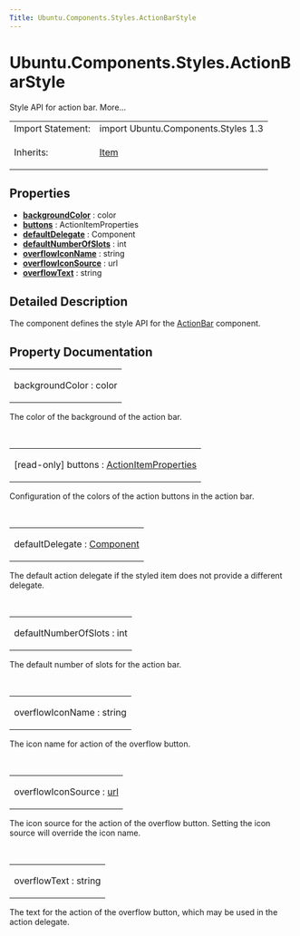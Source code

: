```yaml
---
Title: Ubuntu.Components.Styles.ActionBarStyle
---
```


# Ubuntu.Components.Styles.ActionBarStyle

<span class="subtitle"></span>
<!-- $$$ActionBarStyle-brief -->
<p>Style API for action bar. More...</p>
<!-- @@@ActionBarStyle -->
<table class="alignedsummary">
<tr><td class="memItemLeft rightAlign topAlign"> Import Statement:</td><td class="memItemRight bottomAlign"> import Ubuntu.Components.Styles 1.3</td></tr><tr><td class="memItemLeft rightAlign topAlign"> Inherits:</td><td class="memItemRight bottomAlign"> <p><a href="QtQuick.Item.md">Item</a></p>
</td></tr></table><ul>
</ul>
<h2 id="properties">Properties</h2>
<ul>
<li class="fn"><b><b><a href="#backgroundColor-prop">backgroundColor</a></b></b> : color</li>
<li class="fn"><b><b><a href="#buttons-prop">buttons</a></b></b> : ActionItemProperties</li>
<li class="fn"><b><b><a href="#defaultDelegate-prop">defaultDelegate</a></b></b> : Component</li>
<li class="fn"><b><b><a href="#defaultNumberOfSlots-prop">defaultNumberOfSlots</a></b></b> : int</li>
<li class="fn"><b><b><a href="#overflowIconName-prop">overflowIconName</a></b></b> : string</li>
<li class="fn"><b><b><a href="#overflowIconSource-prop">overflowIconSource</a></b></b> : url</li>
<li class="fn"><b><b><a href="#overflowText-prop">overflowText</a></b></b> : string</li>
</ul>
<!-- $$$ActionBarStyle-description -->
<h2 id="details">Detailed Description</h2>
</p>
<p>The component defines the style API for the <a href="Ubuntu.Components.ActionBar.md">ActionBar</a> component.</p>
<!-- @@@ActionBarStyle -->
<h2>Property Documentation</h2>
<!-- $$$backgroundColor -->
<table class="qmlname"><tr valign="top" id="backgroundColor-prop"><td class="tblQmlPropNode"><p><span class="name">backgroundColor</span> : <span class="type">color</span></p></td></tr></table><p>The color of the background of the action bar.</p>
<!-- @@@backgroundColor -->
<br/>
<!-- $$$buttons -->
<table class="qmlname"><tr valign="top" id="buttons-prop"><td class="tblQmlPropNode"><p><span class="qmlreadonly">[read-only] </span><span class="name">buttons</span> : <span class="type"><a href="Ubuntu.Components.Styles.ActionItemProperties.md">ActionItemProperties</a></span></p></td></tr></table><p>Configuration of the colors of the action buttons in the action bar.</p>
<!-- @@@buttons -->
<br/>
<!-- $$$defaultDelegate -->
<table class="qmlname"><tr valign="top" id="defaultDelegate-prop"><td class="tblQmlPropNode"><p><span class="name">defaultDelegate</span> : <span class="type"><a href="QtQml.Component.md">Component</a></span></p></td></tr></table><p>The default action delegate if the styled item does not provide a different delegate.</p>
<!-- @@@defaultDelegate -->
<br/>
<!-- $$$defaultNumberOfSlots -->
<table class="qmlname"><tr valign="top" id="defaultNumberOfSlots-prop"><td class="tblQmlPropNode"><p><span class="name">defaultNumberOfSlots</span> : <span class="type">int</span></p></td></tr></table><p>The default number of slots for the action bar.</p>
<!-- @@@defaultNumberOfSlots -->
<br/>
<!-- $$$overflowIconName -->
<table class="qmlname"><tr valign="top" id="overflowIconName-prop"><td class="tblQmlPropNode"><p><span class="name">overflowIconName</span> : <span class="type">string</span></p></td></tr></table><p>The icon name for action of the overflow button.</p>
<!-- @@@overflowIconName -->
<br/>
<!-- $$$overflowIconSource -->
<table class="qmlname"><tr valign="top" id="overflowIconSource-prop"><td class="tblQmlPropNode"><p><span class="name">overflowIconSource</span> : <span class="type"><a href="http://doc.qt.io/qt-5/qml-url.html">url</a></span></p></td></tr></table><p>The icon source for the action of the overflow button. Setting the icon source will override the icon name.</p>
<!-- @@@overflowIconSource -->
<br/>
<!-- $$$overflowText -->
<table class="qmlname"><tr valign="top" id="overflowText-prop"><td class="tblQmlPropNode"><p><span class="name">overflowText</span> : <span class="type">string</span></p></td></tr></table><p>The text for the action of the overflow button, which may be used in the action delegate.</p>
<!-- @@@overflowText -->
<br/>
